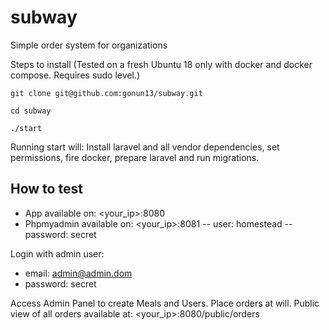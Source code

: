 # subway
Simple order system for organizations

Steps to install
(Tested on a fresh Ubuntu 18 only with docker and docker compose. Requires sudo level.)
```
git clone git@github.com:gonun13/subway.git

cd subway

./start
```

Running start will: 
Install laravel and all vendor dependencies, set permissions, fire docker, prepare laravel and run migrations.

## How to test

- App available on: <your_ip>:8080
- Phpmyadmin available on: <your_ip>:8081
-- user: homestead
-- password: secret

Login with admin user:
- email: admin@admin.dom
- password: secret

Access Admin Panel to create Meals and Users. Place orders at will.
Public view of all orders available at: <your_ip>:8080/public/orders
